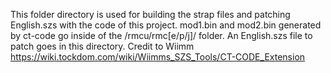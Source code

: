This folder directory is used for building the strap files and patching English.szs with the code of this project. mod1.bin and mod2.bin generated by ct-code go inside of the /rmcu/rmc[e/p/j]/ folder. An English.szs file to patch goes in this directory. 
Credit to Wiimm https://wiki.tockdom.com/wiki/Wiimms_SZS_Tools/CT-CODE_Extension

